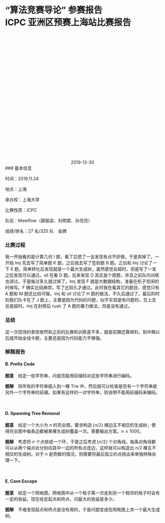 <br>
<br>
<br>
<br>
<br>
<br>
<br>
<br>

# “算法竞赛导论” 参赛报告<br>ICPC 亚洲区预赛上海站比赛报告

<br>
<br>
<br>
<br>
<br>
<br>
<br>
<br>
<br>
<br>
<br>
<br>
<br>
<br>
<br>
<br>
<br>
<br>
<br>
<br>
<br>
<br>
<br>
<br>

<center>2019-12-30</center>
### 基本信息

时间：2019.11.24

地点：上海

承办校：上海大学

比赛性质：ICPC

队伍：Mewflow（薛振梁、刘明君、孙亮亮）

成绩/排名：27 名/325 队　金牌

### 比赛过程

我一开始看的是计算几何 I 题，看了后想了一会发现有点不好做，于是弃掉了。一开始 lmj 先去写了简单题 K 题，之后我去写了签到题 B 题。之后和 lmj 讨论了一下 E 题，简单转化后发现就是一个最大生成树，虽然感觉会超时，但是写了一发之后发现可以通过。sll 在看 D 题。后来发现 D 其实是个原题，并且之前队内训练也讲过，于是每过多久就过掉了。lmj 发现 F 就是大数据结构，准备在机子空闲的时候写。F 确实比较麻烦，写了比较久才通过。此时我在看其它的题目，感觉只有 A 题和 M 题还比较可做。lmj 和 sll 讨论了 H 题的做法，不久后通过了。最后的时刻我们队卡在了 J 题上，主要是因为代码的问题，似乎实现是有问题的，交上去总是超时。lmj 在封榜后 rush 了 A 题的暴力做法，但是没有通过。

### 总结

这一次现场的表现依然和之前的比赛和训练差不多，就是前期还算顺利，到中期以后就开始全线卡题，主要还是因为代码能力不够强。

### 解题报告

#### B. Prefix Code

**题意**　给定一些字符串，问是否能用前缀码对这些字符串进行编码。

**题解**　将所有的字符串插入到一棵 Trie 中，然后就可以检查是否有一个字符串是另外一个字符串的前缀。如果有这样的一对字符串，则说明不能用前缀码来编码。

<br>

#### D. Spanning Tree Removal

**题意**　给定一个大小为 $n$ 的完全图，要求构造 $\lfloor n/2 \rfloor$ 棵边互不相交的生成树，使得完全图中每条边都被某棵生成树覆盖一次。需要输出方案。$n \leqslant 1000$。

**题解**　考虑将 $n$ 个点排成一个环，于是之后考虑 $\lfloor n/2 \rfloor$ 个对角线，每条对角线都可以从两个端点处分别向其中一边的所有点连边，这样就可以构造出 $n/2$ 棵互不相交的生成树。对于 $n$ 是奇数的情况，则需要将最后孤立的点挑出来单独特殊处理一下。

<br>

#### E. Cave Escape

**题意**　给定一个网格图，网格图中从一个格子第一次走到另一个相邻的格子时会有一定的收益。现在给定起点和终点，问最大的收益是多少。

**题解**　不难发现起点和终点是没有用的，于是问题变成在网格图上求一个最大生成树。
